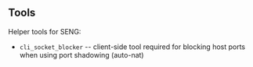 ## Tools
Helper tools for SENG:
* `cli_socket_blocker` -- client-side tool required for blocking host ports when using port shadowing (auto-nat)
